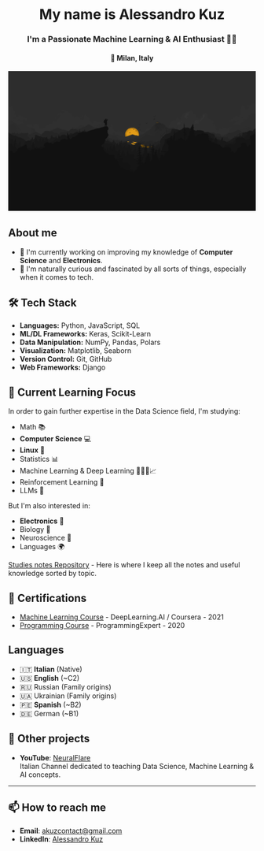 <h1 align="center">My name is Alessandro Kuz</h1>
<h3 align="center">I'm a Passionate Machine Learning & AI Enthusiast 🧑‍🎓</h3>
<h4 align="center">📍 Milan, Italy</h3>

<p align="center">
  <img src="firewatch-bg.png" alt="FireWatch Wallpaper" />
</p>

## About me
- 🔭 I'm currently working on improving my knowledge of **Computer Science** and **Electronics**.
- 🤔 I'm naturally curious and fascinated by all sorts of things, especially when it comes to tech.

## 🛠 Tech Stack
- **Languages:** Python, JavaScript, SQL
- **ML/DL Frameworks:** Keras, Scikit-Learn
- **Data Manipulation:** NumPy, Pandas, Polars
- **Visualization:** Matplotlib, Seaborn
- **Version Control:** Git, GitHub
- **Web Frameworks:** Django

## 🌱 Current Learning Focus
In order to gain further expertise in the Data Science field, I'm studying:
- Math 📚
- **Computer Science** 💻
- **Linux** 🐧
- Statistics 📊
- Machine Learning & Deep Learning 👨🏻‍💻📈
- Reinforcement Learning 🤖
- LLMs 💬

But I'm also interested in:
- **Electronics** 🔋
- Biology 🧬
- Neuroscience 🧠
- Languages 🌍

[Studies notes Repository](https://github.com/AlessandroKuz/Knowledge-Notes) - Here is where I keep all the notes and useful knowledge sorted by topic.

## 📜 Certifications
- [Machine Learning Course](https://www.coursera.org/account/accomplishments/certificate/4FP7MMBBF8SL) - DeepLearning.AI / Coursera - 2021
- [Programming Course](https://certificate.algoexpert.io/ProgrammingExpert%20Certificate%20PE-677fc6de07) - ProgrammingExpert - 2020

## Languages
- 🇮🇹 **Italian** (Native)
- 🇺🇸 **English** (~C2)
- 🇷🇺 Russian (Family origins)
- 🇺🇦 Ukrainian (Family origins)
- 🇵🇪 **Spanish** (~B2)
- 🇩🇪 German (~B1)

## 🎯 Other projects
- **YouTube**: [NeuralFlare](https://www.youtube.com/@NeuralFlare) \
Italian Channel dedicated to teaching Data Science, Machine Learning & AI concepts.

---

## 📫 How to reach me
- **Email**: [akuzcontact@gmail.com](mailto:akuzcontact@gmail.com)
- **LinkedIn**: [Alessandro Kuz](https://www.linkedin.com/in/alessandrokuz/)
